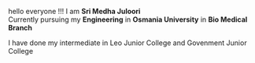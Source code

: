 <html>
  <head></head>
  <body>
    <p>hello everyone !!! I am <b> Sri Medha Juloori </b><br>
      Currently pursuing my <b>Engineering</b> in <b>Osmania University</b> in <b>Bio Medical Branch</b>
    </p>
    <p> I have done my intermediate in Leo Junior College and Govenment Junior College </p>
